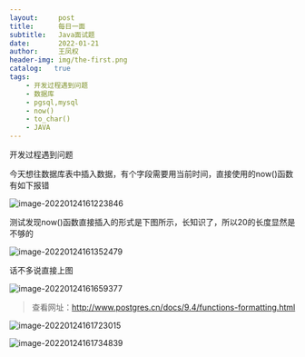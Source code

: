 ```yaml
---
layout:     post
title:      每日一面
subtitle:   Java面试题
date:       2022-01-21
author:     王凤权
header-img: img/the-first.png
catalog:   true
tags:
    - 开发过程遇到问题
    - 数据库
    - pgsql,mysql
    - now()
    - to_char()
    - JAVA 
---
```

开发过程遇到问题

今天想往数据库表中插入数据，有个字段需要用当前时间，直接使用的now()函数有如下报错

![image-20220124161223846](C:\Users\Administrator\AppData\Roaming\Typora\typora-user-images\image-20220124161223846.png)

测试发现now()函数直接插入的形式是下图所示，长知识了，所以20的长度显然是不够的

![image-20220124161352479](C:\Users\Administrator\AppData\Roaming\Typora\typora-user-images\image-20220124161352479.png)

话不多说直接上图

![image-20220124161659377](C:\Users\Administrator\AppData\Roaming\Typora\typora-user-images\image-20220124161659377.png)

> 查看网址：http://www.postgres.cn/docs/9.4/functions-formatting.html

![image-20220124161723015](C:\Users\Administrator\AppData\Roaming\Typora\typora-user-images\image-20220124161723015.png)

![image-20220124161734839](C:\Users\Administrator\AppData\Roaming\Typora\typora-user-images\image-20220124161734839.png)

